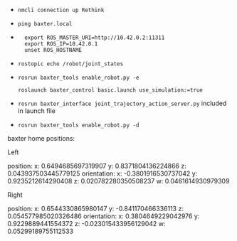 - `nmcli connection up Rethink`
- `ping baxter.local`
- ```
    export ROS_MASTER_URI=http://10.42.0.2:11311
    export ROS_IP=10.42.0.1
    unset ROS_HOSTNAME
    ```
- `rostopic echo /robot/joint_states`
- `rosrun baxter_tools enable_robot.py -e`

    ```
    roslaunch baxter_control basic.launch use_simulation:=true 
    ```
- `rosrun baxter_interface joint_trajectory_action_server.py` included in launch file
- `rosrun baxter_tools enable_robot.py -d`


baxter home positions:

Left 

position: 
  x: 0.6494685697319907
  y: 0.8371804136224866
  z: 0.043937503445779125
orientation: 
  x: -0.3801916530737042
  y: 0.9235212614290408
  z: 0.020782280350508237
  w: 0.0461614930979309

Right

position: 
  x: 0.6544330865980147
  y: -0.841170466336113
  z: 0.054577985020326486
orientation: 
  x: 0.3804649229042976
  y: 0.9229889441554372
  z: -0.023015433956129042
  w: 0.05299189755112533
